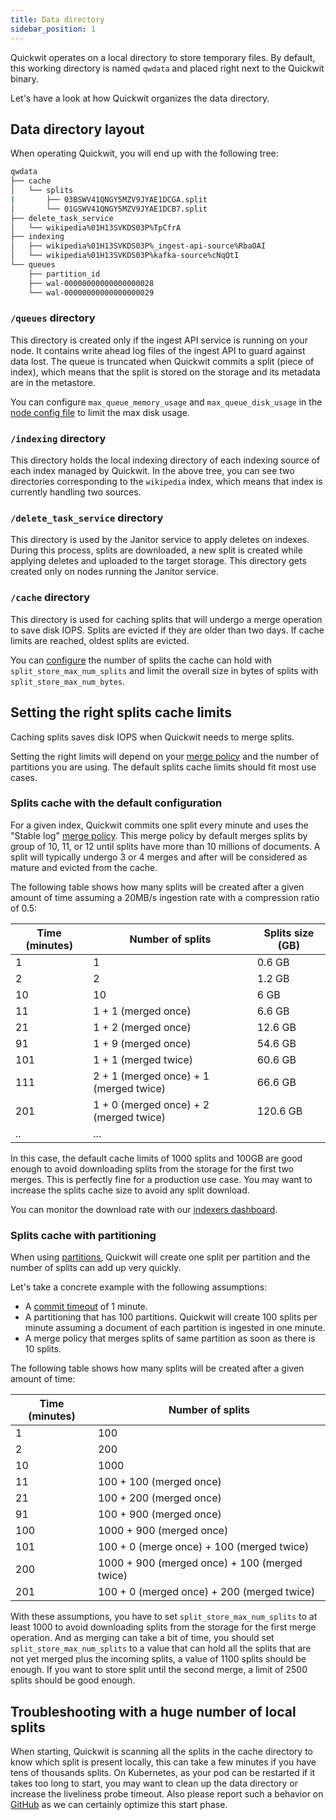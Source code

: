 ```yaml
---
title: Data directory
sidebar_position: 1
---
```


Quickwit operates on a local directory to store temporary files. By default, this working directory is named `qwdata` and placed right next to the Quickwit binary.

Let's have a look at how Quickwit organizes the data directory.

## Data directory layout

When operating Quickwit, you will end up with the following tree:

```bash
qwdata
├── cache
│   └── splits
|       ├── 03BSWV41QNGY5MZV9JYAE1DCGA.split
│       └── 01GSWV41QNGY5MZV9JYAE1DCB7.split
├── delete_task_service
│   └── wikipedia%01H13SVKDS03P%TpCfrA
├── indexing
│   ├── wikipedia%01H13SVKDS03P%_ingest-api-source%RbaOAI
│   └── wikipedia%01H13SVKDS03P%kafka-source%cNqQtI
└── queues
    ├── partition_id
    ├── wal-00000000000000000028
    └── wal-00000000000000000029
```

### `/queues` directory
 
This directory is created only if the ingest API service is running on your node. It contains write ahead log files of the ingest API to guard against data lost.
The queue is truncated when Quickwit commits a split (piece of index), which means that the split is stored on the storage and its metadata are in the metastore.

You can configure `max_queue_memory_usage` and `max_queue_disk_usage` in the [node config file](../configuration/node-config.md#ingest-api-configuration) to limit the max disk usage.

### `/indexing` directory

This directory holds the local indexing directory of each indexing source of each index managed by Quickwit. In the above tree, you can see two directories corresponding to the `wikipedia` index, which means that index is currently handling two sources.


### `/delete_task_service` directory

This directory is used by the Janitor service to apply deletes on indexes. During this process, splits are downloaded, a new split is created while applying deletes and uploaded to the target storage. This directory gets created only on nodes running the Janitor service.

### `/cache` directory

This directory is used for caching splits that will undergo a merge operation to save disk IOPS. Splits are evicted if they are older than two days. If cache limits are reached, oldest splits are evicted.

You can [configure](../configuration/node-config#indexer-configuration) the number of splits the cache can hold with `split_store_max_num_splits` and limit the overall size in bytes of splits with `split_store_max_num_bytes`.


## Setting the right splits cache limits

Caching splits saves disk IOPS when Quickwit needs to merge splits.

Setting the right limits will depend on your [merge policy](../configuration/index-config.md#merge-policies) and the number of partitions you are using. The default splits cache limits should fit most use cases.

### Splits cache with the default configuration

For a given index, Quickwit commits one split every minute and uses the "Stable log" [merge policy](../configuration/index-config.md#merge-policies). This merge policy by default merges splits by group of 10, 11, or 12 until splits have more than 10 millions of documents. A split will typically undergo 3 or 4 merges and after will be considered as mature and evicted from the cache.

The following table shows how many splits will be created after a given amount of time assuming a 20MB/s ingestion rate with a compression ratio of 0.5:

| Time (minutes) | Number of splits                       | Splits size (GB) |
| -------------- | -------------------------------------- | ----------- |
| 1              | 1                                      | 0.6 GB      |
| 2              | 2                                      | 1.2 GB      |
| 10             | 10                                     | 6 GB        |
| 11             | 1 + 1 (merged once)                    | 6.6 GB      |
| 21             | 1 + 2 (merged once)                    | 12.6 GB     |
| 91             | 1 + 9 (merged once)                    | 54.6 GB     |
| 101            | 1 + 1 (merged twice)                   | 60.6 GB     |
| 111            | 2 + 1 (merged once) + 1 (merged twice) | 66.6 GB     |
| 201            | 1 + 0 (merged once) + 2 (merged twice) | 120.6 GB    |
| ..             | ...                                    |             |

In this case, the default cache limits of 1000 splits and 100GB are good enough to avoid downloading splits from the storage for the first two merges. This is perfectly fine for a production use case. You may want to increase the splits cache size to avoid any split download.

You can monitor the download rate with our [indexers dashboard](monitoring.md).

### Splits cache with partitioning

When using [partitions](../overview/concepts/querying.md#partitioning), Quickwit will create one split per partition and the number of splits can add up very quickly.

Let's take a concrete example with the following assumptions:
- A [commit timeout](../configuration/index-config.md#indexing-settings) of 1 minute.
- A partitioning that has 100 partitions. Quickwit will create 100 splits per minute assuming a document of each partition is ingested in one minute.
- A merge policy that merges splits of same partition as soon as there is 10 splits.

The following table shows how many splits will be created after a given amount of time:

| Time (minutes) | Number of splits |
| ------------ | ---------------- |
| 1            | 100              |
| 2            | 200              |
| 10           | 1000             |
| 11           | 100 + 100 (merged once) |
| 21           | 100 + 200 (merged once) |
| 91           | 100 + 900 (merged once) |
| 100          | 1000 + 900 (merged once) |
| 101          | 100 + 0 (merge once) + 100 (merged twice) |
| 200          | 1000 + 900 (merged once) + 100 (merged twice) |
| 201          | 100 + 0 (merged once) + 200 (merged twice) |

With these assumptions, you have to set `split_store_max_num_splits` to at least 1000 to avoid downloading splits from the storage for the first merge operation. And as merging can take a bit of time, you should set `split_store_max_num_splits` to a value that can hold all the splits that are not yet merged plus the incoming splits, a value of 1100 splits should be enough. If you want to store split until the second merge, a limit of 2500 splits should be good enough.

## Troubleshooting with a huge number of local splits

When starting, Quickwit is scanning all the splits in the cache directory to know which split is present locally, this can take a few minutes if you have tens of thousands splits. On Kubernetes, as your pod can be restarted if it takes too long to start, you may want to clean up the data directory or increase the liveliness probe timeout.
Also please report such a behavior on [GitHub](https://github.com/quickwit-oss/quickwit) as we can certainly optimize this start phase.

